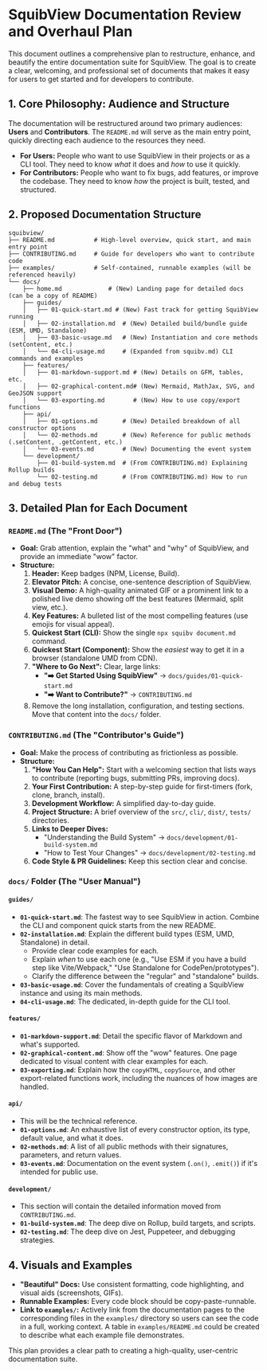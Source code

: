 # SquibView Documentation Review and Overhaul Plan

This document outlines a comprehensive plan to restructure, enhance, and beautify the entire documentation suite for SquibView. The goal is to create a clear, welcoming, and professional set of documents that makes it easy for users to get started and for developers to contribute.

## 1. Core Philosophy: Audience and Structure

The documentation will be restructured around two primary audiences: **Users** and **Contributors**. The `README.md` will serve as the main entry point, quickly directing each audience to the resources they need.

-   **For Users:** People who want to use SquibView in their projects or as a CLI tool. They need to know *what* it does and *how* to use it quickly.
-   **For Contributors:** People who want to fix bugs, add features, or improve the codebase. They need to know *how* the project is built, tested, and structured.

## 2. Proposed Documentation Structure

```
squibview/
├── README.md           # High-level overview, quick start, and main entry point
├── CONTRIBUTING.md     # Guide for developers who want to contribute code
├── examples/           # Self-contained, runnable examples (will be referenced heavily)
└── docs/
    ├── home.md             # (New) Landing page for detailed docs (can be a copy of README)
    ├── guides/
    │   ├── 01-quick-start.md # (New) Fast track for getting SquibView running
    │   ├── 02-installation.md  # (New) Detailed build/bundle guide (ESM, UMD, Standalone)
    │   ├── 03-basic-usage.md   # (New) Instantiation and core methods (setContent, etc.)
    │   └── 04-cli-usage.md     # (Expanded from squibv.md) CLI commands and examples
    ├── features/
    │   ├── 01-markdown-support.md # (New) Details on GFM, tables, etc.
    │   ├── 02-graphical-content.md# (New) Mermaid, MathJax, SVG, and GeoJSON support
    │   └── 03-exporting.md        # (New) How to use copy/export functions
    ├── api/
    │   ├── 01-options.md       # (New) Detailed breakdown of all constructor options
    │   └── 02-methods.md       # (New) Reference for public methods (.setContent, .getContent, etc.)
    │   └── 03-events.md        # (New) Documenting the event system
    └── development/
        ├── 01-build-system.md  # (From CONTRIBUTING.md) Explaining Rollup builds
        └── 02-testing.md       # (From CONTRIBUTING.md) How to run and debug tests
```

## 3. Detailed Plan for Each Document

### `README.md` (The "Front Door")

-   **Goal:** Grab attention, explain the "what" and "why" of SquibView, and provide an immediate "wow" factor.
-   **Structure:**
    1.  **Header:** Keep badges (NPM, License, Build).
    2.  **Elevator Pitch:** A concise, one-sentence description of SquibView.
    3.  **Visual Demo:** A high-quality animated GIF or a prominent link to a polished live demo showing off the best features (Mermaid, split view, etc.).
    4.  **Key Features:** A bulleted list of the most compelling features (use emojis for visual appeal).
    5.  **Quickest Start (CLI):** Show the single `npx squibv document.md` command.
    6.  **Quickest Start (Component):** Show the *easiest* way to get it in a browser (standalone UMD from CDN).
    7.  **"Where to Go Next":** Clear, large links:
        -   **"➡️ Get Started Using SquibView"** -> `docs/guides/01-quick-start.md`
        -   **"➡️ Want to Contribute?"** -> `CONTRIBUTING.md`
    8.  Remove the long installation, configuration, and testing sections. Move that content into the `docs/` folder.

### `CONTRIBUTING.md` (The "Contributor's Guide")

-   **Goal:** Make the process of contributing as frictionless as possible.
-   **Structure:**
    1.  **"How You Can Help":** Start with a welcoming section that lists ways to contribute (reporting bugs, submitting PRs, improving docs).
    2.  **Your First Contribution:** A step-by-step guide for first-timers (fork, clone, branch, install).
    3.  **Development Workflow:** A simplified day-to-day guide.
    4.  **Project Structure:** A brief overview of the `src/`, `cli/`, `dist/`, `tests/` directories.
    5.  **Links to Deeper Dives:**
        -   "Understanding the Build System" -> `docs/development/01-build-system.md`
        -   "How to Test Your Changes" -> `docs/development/02-testing.md`
    6.  **Code Style & PR Guidelines:** Keep this section clear and concise.

### `docs/` Folder (The "User Manual")

#### `guides/`

-   **`01-quick-start.md`**: The fastest way to see SquibView in action. Combine the CLI and component quick starts from the new README.
-   **`02-installation.md`**: Explain the different build types (ESM, UMD, Standalone) in detail.
    -   Provide clear code examples for each.
    -   Explain *when* to use each one (e.g., "Use ESM if you have a build step like Vite/Webpack," "Use Standalone for CodePen/prototypes").
    -   Clarify the difference between the "regular" and "standalone" builds.
-   **`03-basic-usage.md`**: Cover the fundamentals of creating a SquibView instance and using its main methods.
-   **`04-cli-usage.md`**: The dedicated, in-depth guide for the CLI tool.

#### `features/`

-   **`01-markdown-support.md`**: Detail the specific flavor of Markdown and what's supported.
-   **`02-graphical-content.md`**: Show off the "wow" features. One page dedicated to visual content with clear examples for each.
-   **`03-exporting.md`**: Explain how the `copyHTML`, `copySource`, and other export-related functions work, including the nuances of how images are handled.

#### `api/`

-   This will be the technical reference.
-   **`01-options.md`**: An exhaustive list of every constructor option, its type, default value, and what it does.
-   **`02-methods.md`**: A list of all public methods with their signatures, parameters, and return values.
-   **`03-events.md`**: Documentation on the event system (`.on()`, `.emit()`) if it's intended for public use.

#### `development/`

-   This section will contain the detailed information moved from `CONTRIBUTING.md`.
-   **`01-build-system.md`**: The deep dive on Rollup, build targets, and scripts.
-   **`02-testing.md`**: The deep dive on Jest, Puppeteer, and debugging strategies.

## 4. Visuals and Examples

-   **"Beautiful" Docs:** Use consistent formatting, code highlighting, and visual aids (screenshots, GIFs).
-   **Runnable Examples:** Every code block should be copy-paste-runnable.
-   **Link to `examples/`:** Actively link from the documentation pages to the corresponding files in the `examples/` directory so users can see the code in a full, working context. A table in `examples/README.md` could be created to describe what each example file demonstrates.

This plan provides a clear path to creating a high-quality, user-centric documentation suite. 
